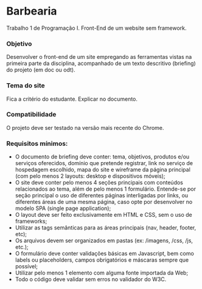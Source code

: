# Barbearia
Trabalho 1 de Programação I. Front-End de um website sem framework.

### Objetivo
Desenvolver o front-end de um site empregando as ferramentas vistas na primeira parte da disciplina, acompanhado de um texto descritivo (briefing) do projeto (em doc ou odt).

### Tema do site
Fica a critério do estudante. Explicar no documento.

### Compatibilidade
O projeto deve ser testado na versão mais recente do Chrome.

### Requisitos mínimos:

* O documento de briefing deve conter: tema, objetivos, produtos e/ou serviços oferecidos, domínio que pretende registrar, link no serviço de hospedagem escolhido, mapa do site e wireframe da página principal (com pelo menos 2 layouts: desktop e dispositivos móveis);
* O site deve conter pelo menos 4 seções principais com conteúdos relacionados ao tema, além de pelo menos 1 formulário. Entende-se por seção principal o uso de diferentes páginas interligadas por links, ou diferentes áreas de uma mesma página, caso opte por desenvolver no modelo SPA (single page application);
* O layout deve ser feito exclusivamente em HTML e CSS, sem o uso de frameworks;
* Utilizar as tags semânticas para as áreas principais (nav, header, footer, etc);
* Os arquivos devem ser organizados em pastas (ex: /imagens, /css, /js, etc.);
* O formulário deve conter validações básicas em Javascript, bem como labels ou placeholders, campos obrigatórios e máscaras sempre que possível;
* Utilizar pelo menos 1 elemento com alguma fonte importada da Web;
* Todo o código deve validar sem erros no validador do W3C.
